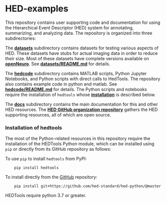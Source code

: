 
# HED-examples
This repository contains user supporting code and documentation
for using the Hierarchical Event Descriptor (HED) system for
annotating, summarizing, and analyzing data.
The repository is organized into three subdirectories:

The [**datasets**](https://github.com/hed-standard/hed-examples/tree/main/datasets)
subdirectory contains datasets for testing various aspects of HED.
These datasets have stubs for actual imaging data in order to reduce their size.
Most of these datasets have complete versions available on 
[**openNeuro**](https://openneuro.org/).
See [**datasets/README.md**](./datasets/README.md) for details.

The [**hedcode**](https://github.com/hed-standard/hed-examples/tree/main/hedcode)
subdirectory contains MATLAB scripts, Python Jupyter Notebooks,
and Python scripts with direct calls to HedTools.
The repository also contains example code in python and matlab. 
See [**hedcode/README.md**](./hedcode/README.md) for details.
The Python scripts and notebooks require the installation of
`hedtools` whose [**installation**](./README.md#installation-of-hedtools)
is described below.

The [**docs**](https://github.com/hed-standard/hed-examples/tree/main/docs)
subdirectory contains the main documentation for this and other HED resources.
The [**HED GitHub organization repository**](https://github.com/hed-standard/)
gathers the HED supporting resources, all of which are open source.


### Installation of hedtools

The most of the Python-related resources in this repository
require the installation of the HEDTools Python module, which can be
installed using `pip` or directly from its GitHub repository as follows:

To use `pip` to install `hedtools` from PyPI:

   ```
       pip install hedtools
   ```

To install directly from the 
[GitHub](https://github.com/hed-standard/hed-python) repository:

   ```
       pip install git+https://github.com/hed-standard/hed-python/@master
   ```

HEDTools require python 3.7 or greater.
